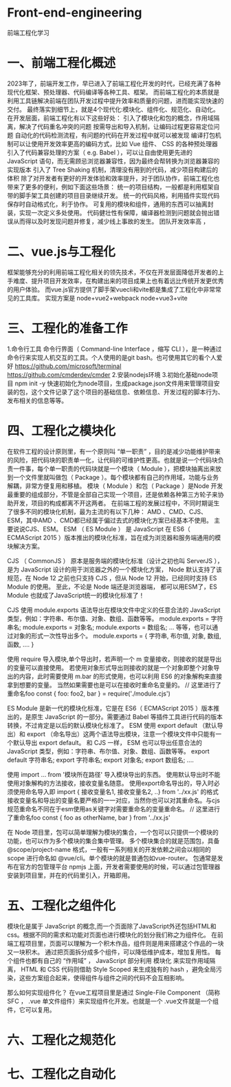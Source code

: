 # Front-end-engineering
前端工程化学习

# 一、前端工程化概述
2023年了，前端开发工作，早已进入了前端工程化开发的时代，已经充满了各种现代化框架、预处理器、代码编译等各种工具、框架。
而前端工程化的本质就是利用工具链解决前端在团队开发过程中提升效率和质量的问题，进而能实现快速的交付。
最终落实到细节上，就是4个现代化:模块化、组件化、规范化、自动化。
在开发层面，前端工程化有以下这些好处：
  引入了模块化和包的概念，作用域隔离，解决了代码重名冲突的问题
  按需导出和导入机制，让编码过程更容易定位问题
  自动化的代码检测流程，有问题的代码在开发过程中就可以被发现
  编译打包机制可以让使用开发效率更高的编码方式，比如 Vue 组件、 CSS 的各种预处理器
  引入了代码兼容处理的方案（ e.g. Babel ），可以让自由使用更先进的 JavaScript 语句，而无需顾忌浏览器兼容性，因为最终会帮转换为浏览器兼容的实现版本
  引入了 Tree Shaking 机制，清理没有用到的代码，减少项目构建后的体积
除了对开发者有更好的开发体验和效率提升，对于团队协作，前端工程化也带来了更多的便利，例如下面这些场景：
  统一的项目结构，一般都是利用框架自带的脚手架工具创建的项目目录继续开发。
  统一的代码风格，利用插件实现代码保存时自动格式化，利于协作。
  可复用的模块和组件，通用的东西可以抽离封装，实现一次定义多处使用。
  代码健壮性有保障，编译器检测到问题就会抛出错误从而得以及时发现问题并修复，减少线上事故的发生。
  团队开发效率高 ，

# 二、vue.js与工程化
框架能够充分的利用前端工程化相关的领先技术，不仅在开发层面降低开发者的上手难度、提升项目开发效率，在构建出来的项目成果上也有着远比传统开发更优秀的用户体验。
而vue.js官方提供了脚手架vuecli和vite都是集成了工程化中非常常见的工具库。
实现方案是
node+vue2+webpack
node+vue3+vite

# 三、工程化的准备工作
1.命令行工具
命令行界面（ Command-line Interface ，缩写 CLI ），是一种通过命令行来实现人机交互的工具。个人使用的是git bash。也可使用其它的看个人爱好
https://github.com/microsoft/terminal
https://github.com/cmderdev/cmder
2.安装nodejs环境
3.初始化基础node项目
npm init -y 快速初始化为node项目，生成package.json文件用来管理项目安装的包，这个文件记录了这个项目的基础信息、依赖信息、开发过程的脚本行为、发布相关的信息等等。

# 四、工程化之模块化
在软件工程的设计原则里，有一个原则叫 “单一职责” ，目的是减少功能维护带来的风险，把代码块的职责单一化，让代码的可维护性更高。也就是说一个代码块负责一件事，每个单一职责的代码块就是一个模块（ Module ），把模块抽离出来放到一个文件里就叫做包（ Package ）。每个模块都有自己的作用域，功能与业务解耦，非常方便复用和移植。
模块（ Module ）和包（ Package ）是Node 开发最重要的组成部分，不管是全部自己实现一个项目，还是依赖各种第三方轮子来协助开发，项目的构成都离不开这两者。
在前端工程的发展过程中，不同时期诞生了很多不同的模块化机制，最为主流的有以下几种：
AMD 、CMD、CJS、ESM，其中AMD 、CMD都已经属于偏过去式的模块化方案已经基本不使用。
主要说说CJS、ESM。
ESM （ ES Module ） 是 JavaScript 在 ES6（ ECMAScript 2015 ）版本推出的模块化标准，旨在成为浏览器和服务端通用的模块解决方案。

CJS （ CommonJS ） 原本是服务端的模块化标准（设计之初也叫 ServerJS ），是为 JavaScript 设计的用于浏览器之外的一个模块化方案， Node 默认支持了该规范，在 Node 12 之前也只支持 CJS ，但从 Node 12 开始，已经同时支持 ES Module 的使用。
至此，不论是 Node 端还是浏览器端， 都可以用ESM了，ES Module 也就成了JavaScript统一的模块化标准了！

CJS 使用 module.exports 语法导出在模块文件中定义的任意合法的 JavaScript 类型，例如：字符串、布尔值、对象、数组、函数等等。
module.exports = 字符串名;
module.exports = 对象名;
module.exports = 数组名;
...
等等，也可以通过对象的形式一次性导出多个。
module.exports = {
  字符串,
  布尔值,
  对象,
  数组,
  函数,
  ....
}

使用 require 导入模块,单个导出时，若声明一个 m 变量接收，则接收的就是导出的变量可以直接使用。
若使用对象形式导出则接收的就是一个对象即整个对象导出的内容，此时需要使用 m.bar 的形式使用，也可以利用 ES6 的对象解构来直接拿到想要的变量。
当然如果需要也是可以在接收时重命名变量的。
// 这里进行了重命名foo
const { foo: foo2, bar } = require('./module.cjs')

ES Module 是新一代的模块化标准，它是在 ES6（ ECMAScript 2015 ）版本推出的，是原生 JavaScript 的一部分。需要通过 Babel 等插件工具进行代码的版本转换，不过肯定是以后的默认模块化标准了。
ESM 使用 export default （默认导出）和 export （命名导出）这两个语法导出模块，注意一个模块文件中只能有一个默认导出 export default。
和 CJS 一样， ESM 也可以导出任意合法的 JavaScript 类型，例如：字符串、布尔值、对象、数组、函数等等。
export default 字符串名;
export 字符串名;
export 对象名;
export 数组名;
....

使用 import ... from '模块所在路径' 导入模块导出的东西。
使用默认导出时不能使用对象解构的方法接收，接收变量名随意。
使用export命名导出的，导入时必须使用命名导入即 import { 接收变量名1, 接收变量名2, ..} from '../xx.js' 的格式
接收变量名和导出的变量名要严格的一一对应，当然你也可以对其重命名。与cjs规范重命名不同在于esm使用as关键字对需要重命名的变量重命名。
// 这里进行了重命名foo
const { foo as otherName, bar }  from '../xx.js' 

在 Node 项目里，包可以简单理解为模块的集合，一个包可以只提供一个模块的功能，也可以作为多个模块的集合集中管理。
多个模块集合的就是范围包，具备 @scope/project-name 格式，一般有一系列相关的开发依赖之间会以相同的 scope 进行命名如 @vue/cli。单个模块的就是普通包如vue-router。
包通常是发布在官方的包管理平台 npmjs 上面，开发者需要使用的时候，可以通过包管理器安装到项目里，并在的代码里引入，开箱即用。


# 五、工程化之组件化
模块化是属于 JavaScript 的概念,而一个页面除了JavaScript外还包括HTML和css。根据不同的需求和功能对页面也进行模块化的划分我们称之为组件化。
在前端工程项目里，页面可以理解为一个积木作品，组件则是用来搭建这个作品的一块又一块积木。
通过把页面拆分成多个组件，可以降低维护成本，增加复用性。
每个组件也都有自己的 “作用域” ， JavaScript 部分利用 模块化 来实现作用域隔离， HTML 和 CSS 代码则借助 Style Scoped 来生成独有的 hash ，避免全局污染，这些方案组合起来，使得组件与组件之间的代码不会互相影响。

那么如何实现组件化？
在vue工程项目里是通过 Single-File Component （简称 SFC ， .vue 单文件组件）来实现组件化开发。也就是一个 .vue文件就是一个组件，它可以复用。

# 六、工程化之规范化

# 七、工程化之自动化
